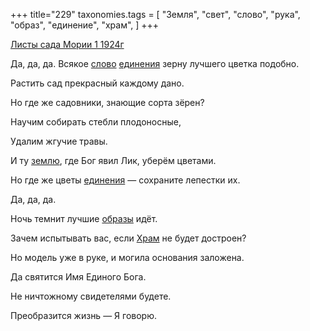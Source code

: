 +++
title="229"
taxonomies.tags = [
 "Земля",
 "свет",
 "слово",
 "рука",
 "образ",
 "единение",
 "храм",
]
+++

[Листы сада Мории 1 1924г](/agni/1924)

Да, да, да. Всякое [слово](/tags/слово) [единения](/tags/единение) зерну лучшего цветка подобно.   

Растить сад прекрасный каждому дано.   

Но где же садовники, знающие сорта зёрен?   

Научим собирать стебли плодоносные,   

Удалим жгучие травы.   

И ту [землю](/tags/Земля), где Бог явил Лик, уберём цветами.   

Но где же цветы [единения](/tags/единение) — сохраните лепестки их.   

Да, да, да.   

Ночь темнит лучшие [образы](/tags/свет) идёт.   

Зачем испытывать вас, если [Храм](/tags/храм) не будет достроен?   

Но модель уже в руке, и могила основания заложена.   

Да святится Имя Единого Бога.   

Не ничтожному свидетелями будете.   

Преобразится жизнь — Я говорю.   

